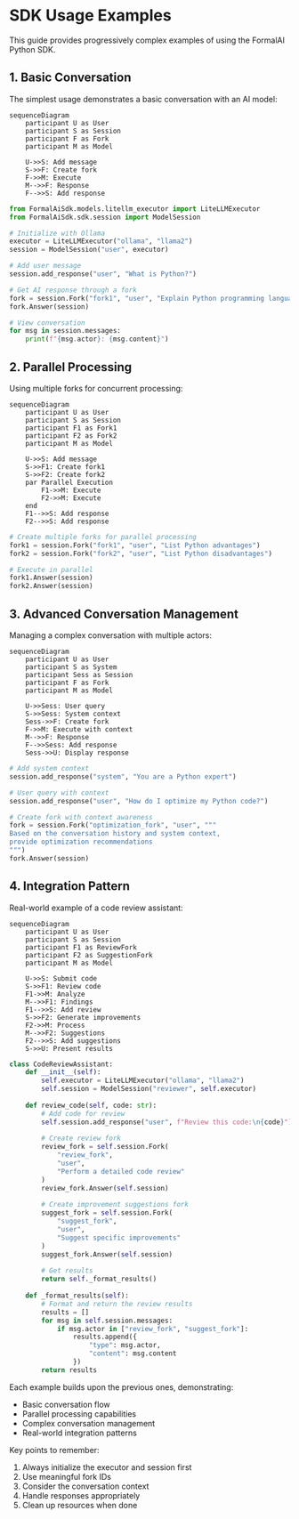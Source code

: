 # SDK Usage Examples

This guide provides progressively complex examples of using the FormalAI Python SDK.

## 1. Basic Conversation

The simplest usage demonstrates a basic conversation with an AI model:

```mermaid
sequenceDiagram
    participant U as User
    participant S as Session
    participant F as Fork
    participant M as Model

    U->>S: Add message
    S->>F: Create fork
    F->>M: Execute
    M-->>F: Response
    F-->>S: Add response
```

```python
from FormalAiSdk.models.litellm_executor import LiteLLMExecutor
from FormalAiSdk.sdk.session import ModelSession

# Initialize with Ollama
executor = LiteLLMExecutor("ollama", "llama2")
session = ModelSession("user", executor)

# Add user message
session.add_response("user", "What is Python?")

# Get AI response through a fork
fork = session.Fork("fork1", "user", "Explain Python programming language")
fork.Answer(session)

# View conversation
for msg in session.messages:
    print(f"{msg.actor}: {msg.content}")
```

## 2. Parallel Processing

Using multiple forks for concurrent processing:

```mermaid
sequenceDiagram
    participant U as User
    participant S as Session
    participant F1 as Fork1
    participant F2 as Fork2
    participant M as Model

    U->>S: Add message
    S->>F1: Create fork1
    S->>F2: Create fork2
    par Parallel Execution
        F1->>M: Execute
        F2->>M: Execute
    end
    F1-->>S: Add response
    F2-->>S: Add response
```

```python
# Create multiple forks for parallel processing
fork1 = session.Fork("fork1", "user", "List Python advantages")
fork2 = session.Fork("fork2", "user", "List Python disadvantages")

# Execute in parallel
fork1.Answer(session)
fork2.Answer(session)
```

## 3. Advanced Conversation Management

Managing a complex conversation with multiple actors:

```mermaid
sequenceDiagram
    participant U as User
    participant S as System
    participant Sess as Session
    participant F as Fork
    participant M as Model

    U->>Sess: User query
    S->>Sess: System context
    Sess->>F: Create fork
    F->>M: Execute with context
    M-->>F: Response
    F-->>Sess: Add response
    Sess->>U: Display response
```

```python
# Add system context
session.add_response("system", "You are a Python expert")

# User query with context
session.add_response("user", "How do I optimize my Python code?")

# Create fork with context awareness
fork = session.Fork("optimization_fork", "user", """
Based on the conversation history and system context,
provide optimization recommendations
""")
fork.Answer(session)
```

## 4. Integration Pattern

Real-world example of a code review assistant:

```mermaid
sequenceDiagram
    participant U as User
    participant S as Session
    participant F1 as ReviewFork
    participant F2 as SuggestionFork
    participant M as Model

    U->>S: Submit code
    S->>F1: Review code
    F1->>M: Analyze
    M-->>F1: Findings
    F1-->>S: Add review
    S->>F2: Generate improvements
    F2->>M: Process
    M-->>F2: Suggestions
    F2-->>S: Add suggestions
    S->>U: Present results
```

```python
class CodeReviewAssistant:
    def __init__(self):
        self.executor = LiteLLMExecutor("ollama", "llama2")
        self.session = ModelSession("reviewer", self.executor)
    
    def review_code(self, code: str):
        # Add code for review
        self.session.add_response("user", f"Review this code:\n{code}")
        
        # Create review fork
        review_fork = self.session.Fork(
            "review_fork",
            "user",
            "Perform a detailed code review"
        )
        review_fork.Answer(self.session)
        
        # Create improvement suggestions fork
        suggest_fork = self.session.Fork(
            "suggest_fork",
            "user",
            "Suggest specific improvements"
        )
        suggest_fork.Answer(self.session)
        
        # Get results
        return self._format_results()
    
    def _format_results(self):
        # Format and return the review results
        results = []
        for msg in self.session.messages:
            if msg.actor in ["review_fork", "suggest_fork"]:
                results.append({
                    "type": msg.actor,
                    "content": msg.content
                })
        return results
```

Each example builds upon the previous ones, demonstrating:
- Basic conversation flow
- Parallel processing capabilities
- Complex conversation management
- Real-world integration patterns

Key points to remember:
1. Always initialize the executor and session first
2. Use meaningful fork IDs
3. Consider the conversation context
4. Handle responses appropriately
5. Clean up resources when done
